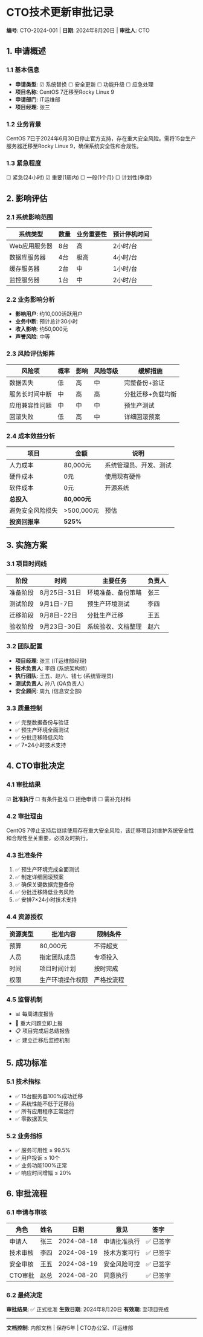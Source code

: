 # CTO技术更新审批记录
**编号**: CTO-2024-001 | **日期**: 2024年8月20日 | **审批人**: CTO

## 1. 申请概述

### 1.1 基本信息
- **申请类型**: ☑ 系统替换 ☐ 安全更新 ☐ 功能升级 ☐ 应急处理
- **项目名称**: CentOS 7迁移至Rocky Linux 9
- **申请部门**: IT运维部
- **项目经理**: 张三

### 1.2 业务背景
CentOS 7已于2024年6月30日停止官方支持，存在重大安全风险。需将15台生产服务器迁移至Rocky Linux 9，确保系统安全性和合规性。

### 1.3 紧急程度
☐ 紧急(24小时) ☑ 重要(1周内) ☐ 一般(1个月) ☐ 计划性(季度)

## 2. 影响评估

### 2.1 系统影响范围
| 系统类型 | 数量 | 业务重要性 | 预计停机时间 |
|----------|------|-----------|-------------|
| Web应用服务器 | 8台 | 高 | 2小时/台 |
| 数据库服务器 | 4台 | 极高 | 4小时/台 |
| 缓存服务器 | 2台 | 中 | 1小时/台 |
| 监控服务器 | 1台 | 中 | 2小时/台 |

### 2.2 业务影响分析
- **影响用户**: 约10,000活跃用户
- **业务中断**: 预计总计30小时
- **收入影响**: 约50,000元
- **声誉风险**: 中等

### 2.3 风险评估矩阵
| 风险项 | 概率 | 影响 | 风险等级 | 缓解措施 |
|--------|------|------|----------|----------|
| 数据丢失 | 低 | 高 | 中 | 完整备份+验证 |
| 服务长时间中断 | 中 | 高 | 高 | 分批迁移+负载均衡 |
| 应用兼容性问题 | 中 | 中 | 中 | 预生产测试 |
| 回滚失败 | 低 | 高 | 中 | 详细回滚预案 |

### 2.4 成本效益分析
| 项目 | 金额 | 说明 |
|------|------|------|
| 人力成本 | 80,000元 | 系统管理员、开发、测试 |
| 硬件成本 | 0元 | 使用现有硬件 |
| 软件成本 | 0元 | 开源系统 |
| **总投入** | **80,000元** | |
| 避免安全风险损失 | >500,000元 | 预估 |
| **投资回报率** | **525%** | |

## 3. 实施方案

### 3.1 项目时间线
| 阶段 | 时间 | 主要任务 | 负责人 |
|------|------|----------|--------|
| 准备阶段 | 8月25日-31日 | 环境准备、备份策略 | 张三 |
| 测试阶段 | 9月1日-7日 | 预生产环境测试 | 李四 |
| 迁移阶段 | 9月8日-22日 | 分批生产迁移 | 王五 |
| 验收阶段 | 9月23日-30日 | 系统验收、文档整理 | 赵六 |

### 3.2 团队配置
- **项目经理**: 张三 (IT运维部经理)
- **技术负责人**: 李四 (系统架构师)
- **执行团队**: 王五、赵六、钱七 (系统管理员)
- **测试负责人**: 孙八 (QA负责人)
- **安全顾问**: 周九 (信息安全部)

### 3.3 质量控制
- ✅ 完整数据备份与验证
- ✅ 预生产环境全面测试
- ✅ 分批迁移降低风险
- ✅ 7×24小时技术支持

## 4. CTO审批决定

### 4.1 审批结果
☑ **批准执行** ☐ 有条件批准 ☐ 拒绝申请 ☐ 需补充材料

### 4.2 审批理由
CentOS 7停止支持后继续使用存在重大安全风险，该迁移项目对维护系统安全性和合规性至关重要，必须及时执行。

### 4.3 批准条件
1. ✅ 预生产环境完成全面测试
2. ✅ 制定详细回滚预案
3. ✅ 确保关键数据完整备份
4. ✅ 分批迁移降低业务风险
5. ✅ 安排7×24小时技术支持

### 4.4 资源授权
| 资源类型 | 批准内容 | 限制条件 |
|----------|----------|----------|
| 预算 | 80,000元 | 不得超支 |
| 人员 | 指定团队成员 | 专项投入 |
| 时间 | 项目时间计划 | 按时完成 |
| 权限 | 生产环境操作权限 | 严格按流程 |

### 4.5 监督机制
- 📊 每周进度报告
- 🚨 重大问题立即上报
- 📋 项目完成后总结报告
- 📈 建立迁移后监控机制

## 5. 成功标准

### 5.1 技术指标
- ✅ 15台服务器100%成功迁移
- ✅ 系统性能不低于迁移前
- ✅ 所有应用程序正常运行
- ✅ 零数据丢失

### 5.2 业务指标
- ✅ 服务可用性 ≥ 99.5%
- ✅ 用户投诉 ≤ 10个
- ✅ 业务功能100%正常
- ✅ 响应时间增幅 ≤ 20%

## 6. 审批流程

### 6.1 申请与审核
| 角色 | 姓名 | 日期 | 意见 | 签字 |
|------|------|------|------|------|
| 申请人 | 张三 | 2024-08-18 | 申请批准执行 | ✅ 已签字 |
| 技术审核 | 李四 | 2024-08-19 | 技术方案可行 | ✅ 已签字 |
| 安全审核 | 王五 | 2024-08-19 | 安全风险可控 | ✅ 已签字 |
| CTO审批 | 赵总 | 2024-08-20 | 同意执行 | ✅ 已签字 |

### 6.2 最终决定
**审批结果**: ✅ 正式批准
**生效日期**: 2024年8月20日
**有效期**: 至项目完成

---
**文档控制**: 内部文档 | 保存5年 | CTO办公室、IT运维部
